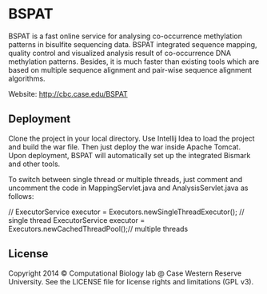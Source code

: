 BSPAT
=====

BSPAT is a fast online service for analysing co-occurrence methylation patterns in bisulfite sequencing data. BSPAT integrated sequence mapping, quality control and visualized analysis result of co-occurrence DNA methylation patterns. Besides, it is much faster than existing tools which are based on multiple sequence alignment and pair-wise sequence alignment algorithms.

Website: http://cbc.case.edu/BSPAT

## Deployment

Clone the project in your local directory. Use Intellij Idea to load the project and build the war file. Then just deploy the war inside Apache Tomcat. Upon deployment, BSPAT will automatically set up the integrated Bismark and other tools.

To switch between single thread or multiple threads, just comment and uncomment the code in MappingServlet.java and AnalysisServlet.java as follows:

//			ExecutorService executor = Executors.newSingleThreadExecutor(); // single thread
            ExecutorService executor = Executors.newCachedThreadPool();// multiple threads

## License

Copyright 2014 © Computational Biology lab @ Case Western Reserve University.
See the LICENSE file for license rights and limitations (GPL v3).
